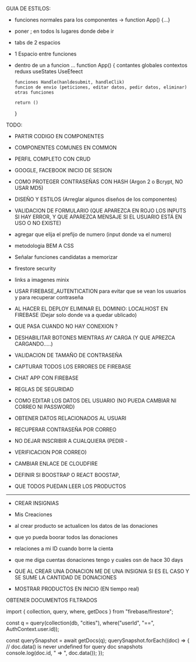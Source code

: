 GUIA DE ESTILOS:

- funciones normales para los componentes -> function App() {...}
- poner ; en todos ls lugares donde debe ir
- tabs de 2 espacios
- 1 Espacio entre funciones
- dentro de un a funcion ...
    function App() {
      contantes globales
      contextos
      reduxs
      useStates
      UseEfeect

      funciones Handle(hanldesubmit, handleClik)
      funcion de envio (peticiones, editar datos, pedir datos, eliminar)
      otras funciones

      return ()
    }


TODO:
- PARTIR CODIGO EN COMPONENTES
- COMPONENTES COMUNES EN COMMON
- PERFIL COMPLETO CON CRUD
- GOOGLE, FACEBOOK INICIO DE SESION
- COMO PROTEGER CONTRASEÑAS CON HASH (Argon 2 o Bcrypt, NO USAR MD5)
- DISEÑO Y ESTILOS (Arreglar algunos diseños de los componentes)
- VALIDACION DE FORMULARIO (QUE APAREZCA EN ROJO LOS INPUTS SI HAY ERROR, Y QUE APAREZCA MENSAJE SI EL USUARIO ESTÁ EN USO O NO EXISTE)
- agregar que elija el prefijo de numero (input donde va el numero)
- metodologia BEM A CSS
- Señalar funciones candidatas a memorizar
- firestore security
- links a imagenes minix
- USAR FIREBASE_AUTENTICATION para evitar que se vean los usuarios y para recuperar contraseña

- AL HACER EL DEPLOY ELIMINAR EL DOMINIO: LOCALHOST EN FIREBASE (Dejar solo donde va a quedar ublicado)

- QUE PASA CUANDO NO HAY CONEXION ?
- DESHABILITAR BOTONES MIENTRAS AY CARGA (Y QUE APREZCA CARGANDO.....)


- VALIDACION DE TAMAÑO DE CONTRASEÑA
- CAPTURAR TODOS LOS ERRORES DE FIREBASE
- CHAT APP CON FIREBASE
- REGLAS DE SEGURIDAD
- COMO EDITAR LOS DATOS DEL USUARIO (NO PUEDA CAMBIAR NI CORREO NI PASSWORD)
- OBTENER DATOS RELACIONADOS AL USUARI
- RECUPERAR CONTRASEÑA POR CORREO
- NO DEJAR INSCRIBIR A CUALQUIERA (PEDIR -
- VERIFICACION POR CORREO)
- CAMBIAR ENLACE DE CLOUDFIRE
- DEFINIR SI BOOSTRAP O REACT BOOSTAP, 
- QUE TODOS PUEDAN LEER LOS PRODUCTOS 

--------------
- CREAR INSIGNIAS
- Mis Creaciones
- al crear producto se actualicen los datos de las donaciones



- que yo pueda boorar todos las donaciones 
- relaciones a mi ID cuando borre la cienta 
- que me diga cuentas donaciones tengo y cuales osn de hace 30 days

- QUE AL CREAR UNA DONACION ME DE UNA INSIGNIA SI ES EL CASO Y SE SUME LA CANTIDAD DE DONACIONES
- MOSTRAR PRODUCTOS EN INICIO (EN tiempo real)




OBTENER DOCUMENTOS FILTRADOS

import { collection, query, where, getDocs } from "firebase/firestore";

const q = query(collection(db, "cities"), where("userId", "==", AuthContext.user.id));

const querySnapshot = await getDocs(q);
querySnapshot.forEach((doc) => {
  // doc.data() is never undefined for query doc snapshots
  console.log(doc.id, " => ", doc.data());
});